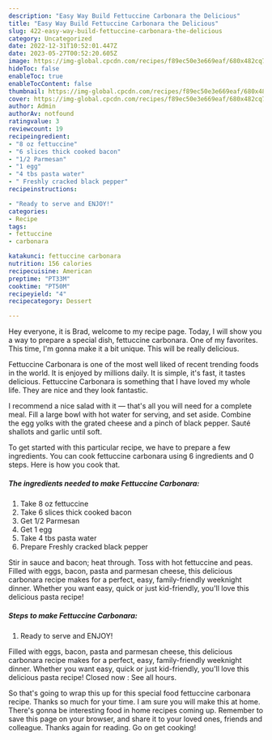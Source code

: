 ```yaml
---
description: "Easy Way Build Fettuccine Carbonara the Delicious"
title: "Easy Way Build Fettuccine Carbonara the Delicious"
slug: 422-easy-way-build-fettuccine-carbonara-the-delicious
category: Uncategorized
date: 2022-12-31T10:52:01.447Z
date: 2023-05-27T00:52:20.605Z
image: https://img-global.cpcdn.com/recipes/f89ec50e3e669eaf/680x482cq70/fettuccine-carbonara-recipe-main-photo.jpg
hideToc: false
enableToc: true
enableTocContent: false
thumbnail: https://img-global.cpcdn.com/recipes/f89ec50e3e669eaf/680x482cq70/fettuccine-carbonara-recipe-main-photo.jpg
cover: https://img-global.cpcdn.com/recipes/f89ec50e3e669eaf/680x482cq70/fettuccine-carbonara-recipe-main-photo.jpg
author: Admin
authorAv: notfound
ratingvalue: 3
reviewcount: 19
recipeingredient:
- "8 oz fettuccine"
- "6 slices thick cooked bacon"
- "1/2 Parmesan"
- "1 egg"
- "4 tbs pasta water"
- " Freshly cracked black pepper"
recipeinstructions:

- "Ready to serve and ENJOY!"
categories:
- Recipe
tags:
- fettuccine
- carbonara

katakunci: fettuccine carbonara 
nutrition: 156 calories
recipecuisine: American
preptime: "PT33M"
cooktime: "PT50M"
recipeyield: "4"
recipecategory: Dessert

---
```



Hey everyone, it is Brad, welcome to my recipe page. Today, I will show you a way to prepare a special dish, fettuccine carbonara. One of my favorites. This time, I'm gonna make it a bit unique. This will be really delicious.

Fettuccine Carbonara is one of the most well liked of recent trending foods in the world. It is enjoyed by millions daily. It is simple, it's fast, it tastes delicious. Fettuccine Carbonara is something that I have loved my whole life. They are nice and they look fantastic.

I recommend a nice salad with it — that&#39;s all you will need for a complete meal. Fill a large bowl with hot water for serving, and set aside. Combine the egg yolks with the grated cheese and a pinch of black pepper. Sauté shallots and garlic until soft.


To get started with this particular recipe, we have to prepare a few ingredients. You can cook fettuccine carbonara using 6 ingredients and 0 steps. Here is how you cook that.

<!--inarticleads1-->

##### The ingredients needed to make Fettuccine Carbonara:

1. Take 8 oz fettuccine
1. Take 6 slices thick cooked bacon
1. Get 1/2 Parmesan
1. Get 1 egg
1. Take 4 tbs pasta water
1. Prepare  Freshly cracked black pepper


Stir in sauce and bacon; heat through. Toss with hot fettuccine and peas. Filled with eggs, bacon, pasta and parmesan cheese, this delicious carbonara recipe makes for a perfect, easy, family-friendly weeknight dinner. Whether you want easy, quick or just kid-friendly, you&#39;ll love this delicious pasta recipe! 

<!--inarticleads2-->

##### Steps to make Fettuccine Carbonara:


1. Ready to serve and ENJOY!

Filled with eggs, bacon, pasta and parmesan cheese, this delicious carbonara recipe makes for a perfect, easy, family-friendly weeknight dinner. Whether you want easy, quick or just kid-friendly, you&#39;ll love this delicious pasta recipe! Closed now : See all hours. 

So that's going to wrap this up for this special food fettuccine carbonara recipe. Thanks so much for your time. I am sure you will make this at home. There's gonna be interesting food in home recipes coming up. Remember to save this page on your browser, and share it to your loved ones, friends and colleague. Thanks again for reading. Go on get cooking!
